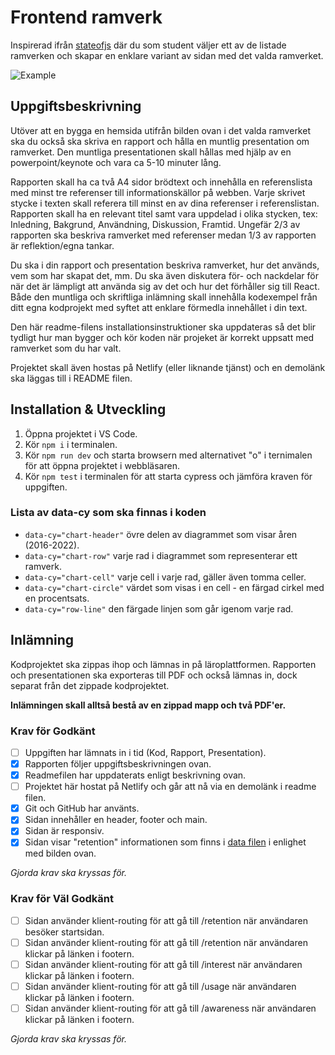 # Frontend ramverk

Inspirerad ifrån [stateofjs](https://stateofjs.com) där du som student väljer ett av de listade ramverken och skapar en enklare variant av sidan med det valda ramverket.

![Example](https://user-images.githubusercontent.com/17639389/210244688-34d58e7d-1c6c-4c43-a3ec-e01f89dd7abd.jpg)

## Uppgiftsbeskrivning

Utöver att en bygga en hemsida utifrån bilden ovan i det valda ramverket ska du också ska skriva en rapport och hålla en muntlig presentation om ramverket. Den muntliga presentationen skall hållas med hjälp av en powerpoint/keynote och vara ca 5-10 minuter lång.

Rapporten skall ha ca två A4 sidor brödtext och innehålla en referenslista med minst tre referenser till informationskällor på webben. Varje skrivet stycke i texten skall referera till minst en av dina referenser i referenslistan. Rapporten skall ha en relevant titel samt vara uppdelad i olika stycken, tex: Inledning, Bakgrund, Användning, Diskussion, Framtid. Ungefär 2/3 av rapporten ska beskriva ramverket med referenser medan 1/3 av rapporten är reflektion/egna tankar.

Du ska i din rapport och presentation beskriva ramverket, hur det används, vem som har skapat det, mm. Du ska även diskutera för- och nackdelar för när det är lämpligt att använda sig av det och hur det förhåller sig till React. Både den muntliga och skriftliga inlämning skall innehålla kodexempel från ditt egna kodprojekt med syftet att enklare förmedla innehållet i din text.

Den här readme-filens installationsinstruktioner ska uppdateras så det blir tydligt hur man bygger och kör koden när projeket är korrekt uppsatt med ramverket som du har valt.

Projektet skall även hostas på Netlify (eller liknande tjänst) och en demolänk ska läggas till i README filen.

## Installation & Utveckling

1. Öppna projektet i VS Code.
2. Kör `npm i` i terminalen.
3. Kör `npm run dev` och starta browsern med alternativet "o" i ternimalen för att öppna projektet i webbläsaren.
4. Kör `npm test` i terminalen för att starta cypress och jämföra kraven för uppgiften.

### Lista av data-cy som ska finnas i koden

- `data-cy="chart-header"` övre delen av diagrammet som visar åren (2016-2022).
- `data-cy="chart-row"` varje rad i diagrammet som representerar ett ramverk.
- `data-cy="chart-cell"` varje cell i varje rad, gäller även tomma celler.
- `data-cy="chart-circle"` värdet som visas i en cell - en färgad cirkel med en procentsats.
- `data-cy="row-line"` den färgade linjen som går igenom varje rad.

## Inlämning

Kodprojektet ska zippas ihop och lämnas in på läroplattformen. Rapporten och presentationen ska exporteras till PDF och också lämnas in, dock separat från det zippade kodprojektet.

**Inlämningen skall alltså bestå av en zippad mapp och två PDF'er.**

### Krav för Godkänt

- [ ] Uppgiften har lämnats in i tid (Kod, Rapport, Presentation).
- [x] Rapporten följer uppgiftsbeskrivningen ovan.
- [x] Readmefilen har uppdaterats enligt beskrivning ovan.
- [ ] Projektet här hostat på Netlify och går att nå via en demolänk i readme filen.
- [x] Git och GitHub har använts.
- [x] Sidan innehåller en header, footer och main.
- [x] Sidan är responsiv.
- [x] Sidan visar "retention" informationen som finns i [data filen](./data/index.js) i enlighet med bilden ovan.

_Gjorda krav ska kryssas för._

### Krav för Väl Godkänt

- [ ] Sidan använder klient-routing för att gå till /retention när användaren besöker startsidan.
- [ ] Sidan använder klient-routing för att gå till /retention när användaren klickar på länken i footern.
- [ ] Sidan använder klient-routing för att gå till /interest när användaren klickar på länken i footern.
- [ ] Sidan använder klient-routing för att gå till /usage när användaren klickar på länken i footern.
- [ ] Sidan använder klient-routing för att gå till /awareness när användaren klickar på länken i footern.

_Gjorda krav ska kryssas för._
